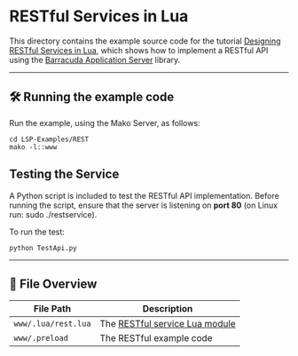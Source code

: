 # RESTful Services in Lua

This directory contains the example source code for the tutorial [Designing RESTful Services in Lua](https://realtimelogic.com/articles/Designing-RESTful-Services-in-Lua), which shows how to implement a RESTful API using the [Barracuda Application Server](https://realtimelogic.com/products/barracuda-application-server/) library.

---

## 🛠️ Running the example code

Run the example, using the Mako Server, as follows:

```
cd LSP-Examples/REST
mako -l::www
```

## Testing the Service

A Python script is included to test the RESTful API implementation. Before running the script, ensure that the server is listening on **port 80** (on Linux run: sudo ./restservice).

To run the test:

```bash
python TestApi.py
```

---

## 📂 File Overview

| File Path             | Description                    |
|-----------------------|--------------------------------|
| `www/.lua/rest.lua`   | The [RESTful service Lua module](REST-API.md) |
| `www/.preload`        | The RESTful example code       |

